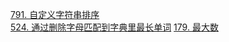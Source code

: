 [791. 自定义字符串排序](https://leetcode-cn.com/problems/custom-sort-string/)  
[524. 通过删除字母匹配到字典里最长单词](https://leetcode-cn.com/problems/longest-word-in-dictionary-through-deleting/)
[179. 最大数](https://leetcode-cn.com/problems/largest-number/)
